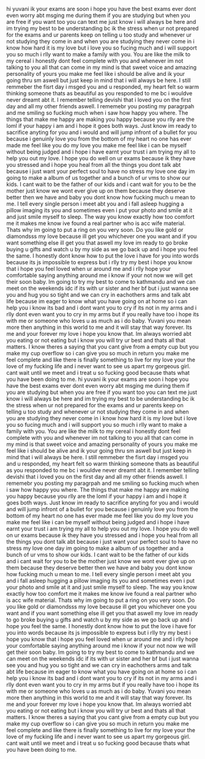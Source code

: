 hi yuvani ik your exams are soon i hope you have the best exams ever dont even worry abt msging me during them if you are studying but when you are free if you want too you can text me just know i will always be here and im trying my best to be understanding bc ik the stress when ur not prepared for the exams and ur parents keep on telling u too study and whenever ur not studying they come in and when you are studying they never come in i know how hard it is my love but i love you so fucing much and i will support you so much i rlly want to make a family with you. You are like the milk to my cereal i honestly dont feel complete with you and whenever im not talking to you all that can come in my mind is that sweet voice and amazing personality of yours you make me feel like i should be alive and ik your going thru sm aswell but just keep in mind that i will always be here. I still remmeber the fisrt day i msged you and u responded, my heart felt so warm thinking someone thats as beautiful as you responded to me bc i wouldve never dreamt abt it. I remember telling devishi that i loved you on the first day and all my other friends aswell. I rememebr you posting my paragrpah and me smiling so fucking much when i saw how happy you where. The things that make me happy are making you happy because you rlly are the loml if your happy i am and i hope it goes both ways. Just know im ready to sacrifice anyting for you and i would and will jump infront of a bullet for you because i genuinly love you from the bottom of my heart no one has ever made me feel like you do my love you make me feel like i can be myself without being judged and i hope i have earnt your trust i am trying my all to help you out my love. I hope you do well on ur exams because ik they have you stressed and i hope you heal from all the things you dont talk abt because i just want your perfect soul to have no stress my love one day im going to make a album of us together and a bunch of ur vms to show our kids. I cant wait to be the father of our kids and i cant wait for you to be the mother just know we wont ever give up on them because they deserve better then we have and baby you dont know how fucking much u mean to me. I tell every single person i meet abt you and i fall asleep hugging a pillow imaging its you and sometimes even i put your photo and smile at it and just smile myself to sleep. The way you know exactly how too comfort me it makes me know ive found a real partner who is acc wife material. Thats why im going to put a ring on you very soon. Do you like gold or diamondsss my love because ill get you whichever one you want and if you want something else ill get you that aswell my love im ready to go broke buying u gifts and watch u by my side as we go back up and i hope you feel the same. I honestly dont know how to put the love i have for you into words because its js impossible to express but i rlly try my best i hope you know that i hope you feel loved when ur around me and i rlly hope your comfortable saying anything around me i know if your not now we will get their soon baby. Im going to try my best to come to kathmandu and we can meet on the weekends idc if its with ur sister and her bf but i just wanna see you and hug you so tight and we can cry in eachothers arms and talk abt life because im eager to know what you have going on at home so i can help you i know its bad and i dont want you to cry if its not in my arms and i rlly dont even want you to cry in my arms but if you really have too i hope its with me or someone who loves u as much as i do baby. Yuvani you mean more then anything in this world to me and it will stay that way forever. Its me and your forever my love i hope you know that. Im always worried abt you eating or not eating but i know you will try ur best and thats all that matters. I know theres a saying that you cant give from a empty cup but you make my cup overflow so i can give you so much in return you make me feel complete and like there is finally something to live for my love your the love of my fucking life and i never want to see us apart my gorgeous girl. cant wait until we meet and i treat u so fucking good because thats what you have been doing to me.
hi yuvani ik your exams are soon i hope you have the best exams ever dont even worry abt msging me during them if you are studying but when you are free if you want too you can text me just know i will always be here and im trying my best to be understanding bc ik the stress when ur not prepared for the exams and ur parents keep on telling u too study and whenever ur not studying they come in and when you are studying they never come in i know how hard it is my love but i love you so fucing much and i will support you so much i rlly want to make a family with you. You are like the milk to my cereal i honestly dont feel complete with you and whenever im not talking to you all that can come in my mind is that sweet voice and amazing personality of yours you make me feel like i should be alive and ik your going thru sm aswell but just keep in mind that i will always be here. I still remmeber the fisrt day i msged you and u responded, my heart felt so warm thinking someone thats as beautiful as you responded to me bc i wouldve never dreamt abt it. I remember telling devishi that i loved you on the first day and all my other friends aswell. I rememebr you posting my paragrpah and me smiling so fucking much when i saw how happy you where. The things that make me happy are making you happy because you rlly are the loml if your happy i am and i hope it goes both ways. Just know im ready to sacrifice anyting for you and i would and will jump infront of a bullet for you because i genuinly love you from the bottom of my heart no one has ever made me feel like you do my love you make me feel like i can be myself without being judged and i hope i have earnt your trust i am trying my all to help you out my love. I hope you do well on ur exams because ik they have you stressed and i hope you heal from all the things you dont talk abt because i just want your perfect soul to have no stress my love one day im going to make a album of us together and a bunch of ur vms to show our kids. I cant wait to be the father of our kids and i cant wait for you to be the mother just know we wont ever give up on them because they deserve better then we have and baby you dont know how fucking much u mean to me. I tell every single person i meet abt you and i fall asleep hugging a pillow imaging its you and sometimes even i put your photo and smile at it and just smile myself to sleep. The way you know exactly how too comfort me it makes me know ive found a real partner who is acc wife material. Thats why im going to put a ring on you very soon. Do you like gold or diamondsss my love because ill get you whichever one you want and if you want something else ill get you that aswell my love im ready to go broke buying u gifts and watch u by my side as we go back up and i hope you feel the same. I honestly dont know how to put the love i have for you into words because its js impossible to express but i rlly try my best i hope you know that i hope you feel loved when ur around me and i rlly hope your comfortable saying anything around me i know if your not now we will get their soon baby. Im going to try my best to come to kathmandu and we can meet on the weekends idc if its with ur sister and her bf but i just wanna see you and hug you so tight and we can cry in eachothers arms and talk abt life because im eager to know what you have going on at home so i can help you i know its bad and i dont want you to cry if its not in my arms and i rlly dont even want you to cry in my arms but if you really have too i hope its with me or someone who loves u as much as i do baby. Yuvani you mean more then anything in this world to me and it will stay that way forever. Its me and your forever my love i hope you know that. Im always worried abt you eating or not eating but i know you will try ur best and thats all that matters. I know theres a saying that you cant give from a empty cup but you make my cup overflow so i can give you so much in return you make me feel complete and like there is finally something to live for my love your the love of my fucking life and i never want to see us apart my gorgeous girl. cant wait until we meet and i treat u so fucking good because thats what you have been doing to me.
